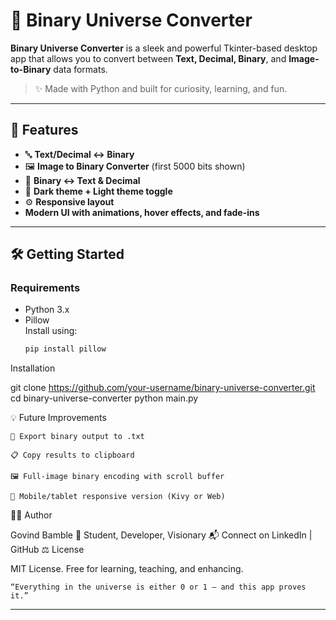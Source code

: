 # 🧠 Binary Universe Converter

**Binary Universe Converter** is a sleek and powerful Tkinter-based desktop app that allows you to convert between **Text, Decimal, Binary**, and **Image-to-Binary** data formats.

> ✨ Made with Python and built for curiosity, learning, and fun.

---

## 🔧 Features

- 🔤 **Text/Decimal ↔ Binary**
- 🖼️ **Image to Binary Converter** (first 5000 bits shown)
- 📎 **Binary ↔ Text & Decimal**
- 🎨 **Dark theme + Light theme toggle**
- ⚙️ **Responsive layout**
- **Modern UI with animations, hover effects, and fade-ins**

---

## 🛠️ Getting Started

### Requirements

- Python 3.x
- Pillow  
  Install using:
  ```bash
  pip install pillow

Installation

git clone https://github.com/your-username/binary-universe-converter.git
cd binary-universe-converter
python main.py

💡 Future Improvements

    📝 Export binary output to .txt

    📋 Copy results to clipboard

    🖼️ Full-image binary encoding with scroll buffer

    📱 Mobile/tablet responsive version (Kivy or Web)

🧑‍💻 Author

Govind Bamble
🚀 Student, Developer, Visionary
📬 Connect on LinkedIn | GitHub
⚖️ License

MIT License.
Free for learning, teaching, and enhancing.

    “Everything in the universe is either 0 or 1 – and this app proves it.”


---

